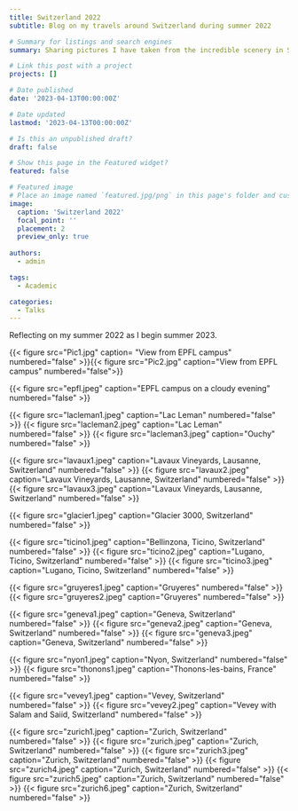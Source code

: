 ```yaml
---
title: Switzerland 2022
subtitle: Blog on my travels around Switzerland during summer 2022

# Summary for listings and search engines
summary: Sharing pictures I have taken from the incredible scenery in Switzerland.

# Link this post with a project
projects: []

# Date published
date: '2023-04-13T00:00:00Z'

# Date updated
lastmod: '2023-04-13T00:00:00Z'

# Is this an unpublished draft?
draft: false

# Show this page in the Featured widget?
featured: false

# Featured image
# Place an image named `featured.jpg/png` in this page's folder and customize its options here.
image:
  caption: 'Switzerland 2022'
  focal_point: ''
  placement: 2
  preview_only: true
  
authors:
  - admin 

tags:
  - Academic 

categories:
  - Talks 
---  
```


Reflecting on my summer 2022 as I begin summer 2023. 

{{< figure src="Pic1.jpg" caption= "View from EPFL campus" numbered="false" >}}{{< figure src="Pic2.jpg" caption="View from EPFL campus" numbered="false">}}

{{< figure src="epfl.jpeg" caption="EPFL campus on a cloudy evening" numbered="false" >}}

{{< figure src="lacleman1.jpeg" caption="Lac Leman" numbered="false" >}}
{{< figure src="lacleman2.jpeg" caption="Lac Leman" numbered="false" >}}
{{< figure src="lacleman3.jpeg" caption="Ouchy" numbered="false" >}}


{{< figure src="lavaux1.jpeg" caption="Lavaux Vineyards, Lausanne, Switzerland" numbered="false" >}}
{{< figure src="lavaux2.jpeg" caption="Lavaux Vineyards, Lausanne, Switzerland" numbered="false" >}}
{{< figure src="lavaux3.jpeg" caption="Lavaux Vineyards, Lausanne, Switzerland" numbered="false" >}}


{{< figure src="glacier1.jpeg" caption="Glacier 3000, Switzerland" numbered="false" >}}


{{< figure src="ticino1.jpeg" caption="Bellinzona, Ticino, Switzerland" numbered="false" >}}
{{< figure src="ticino2.jpeg" caption="Lugano, Ticino, Switzerland" numbered="false" >}}
{{< figure src="ticino3.jpeg" caption="Lugano, Ticino, Switzerland" numbered="false" >}}



{{< figure src="gruyeres1.jpeg" caption="Gruyeres" numbered="false" >}}
{{< figure src="gruyeres2.jpeg" caption="Gruyeres" numbered="false" >}}


{{< figure src="geneva1.jpeg" caption="Geneva, Switzerland" numbered="false" >}}
{{< figure src="geneva2.jpeg" caption="Geneva, Switzerland" numbered="false" >}}
{{< figure src="geneva3.jpeg" caption="Geneva, Switzerland" numbered="false" >}}


{{< figure src="nyon1.jpeg" caption="Nyon, Switzerland" numbered="false" >}}
{{< figure src="thonons1.jpeg" caption="Thonons-les-bains, France" numbered="false" >}}


{{< figure src="vevey1.jpeg" caption="Vevey, Switzerland" numbered="false" >}}
{{< figure src="vevey2.jpeg" caption="Vevey with Salam and Saiid, Switzerland" numbered="false" >}}

{{< figure src="zurich1.jpeg" caption="Zurich, Switzerland" numbered="false" >}}
{{< figure src="zurich.jpeg" caption="Zurich, Switzerland" numbered="false" >}}
{{< figure src="zurich3.jpeg" caption="Zurich, Switzerland" numbered="false" >}}
{{< figure src="zurich4.jpeg" caption="Zurich, Switzerland" numbered="false" >}}
{{< figure src="zurich5.jpeg" caption="Zurich, Switzerland" numbered="false" >}}
{{< figure src="zurich6.jpeg" caption="Zurich, Switzerland" numbered="false" >}}



